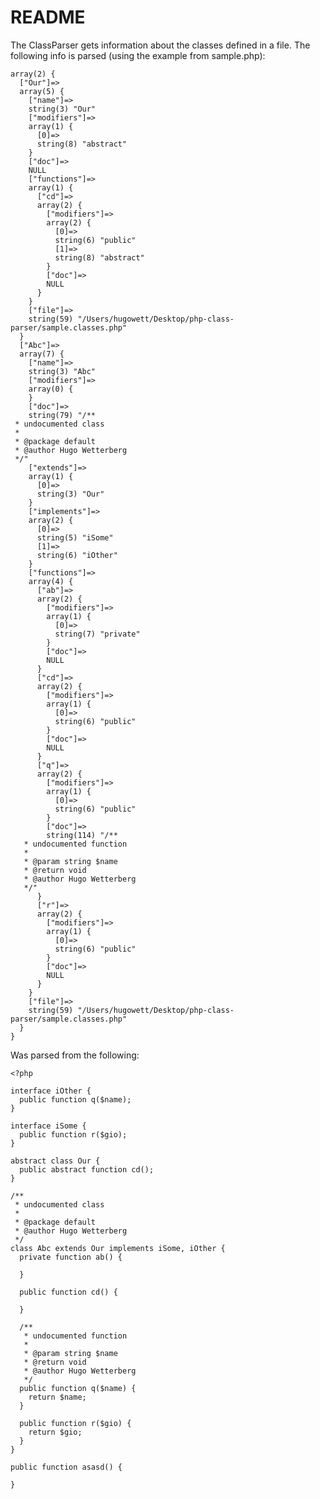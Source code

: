 README
===============

The ClassParser gets information about the classes defined in a file. The following info is parsed (using the example from sample.php):

    array(2) {
      ["Our"]=>
      array(5) {
        ["name"]=>
        string(3) "Our"
        ["modifiers"]=>
        array(1) {
          [0]=>
          string(8) "abstract"
        }
        ["doc"]=>
        NULL
        ["functions"]=>
        array(1) {
          ["cd"]=>
          array(2) {
            ["modifiers"]=>
            array(2) {
              [0]=>
              string(6) "public"
              [1]=>
              string(8) "abstract"
            }
            ["doc"]=>
            NULL
          }
        }
        ["file"]=>
        string(59) "/Users/hugowett/Desktop/php-class-parser/sample.classes.php"
      }
      ["Abc"]=>
      array(7) {
        ["name"]=>
        string(3) "Abc"
        ["modifiers"]=>
        array(0) {
        }
        ["doc"]=>
        string(79) "/**
     * undocumented class
     *
     * @package default
     * @author Hugo Wetterberg
     */"
        ["extends"]=>
        array(1) {
          [0]=>
          string(3) "Our"
        }
        ["implements"]=>
        array(2) {
          [0]=>
          string(5) "iSome"
          [1]=>
          string(6) "iOther"
        }
        ["functions"]=>
        array(4) {
          ["ab"]=>
          array(2) {
            ["modifiers"]=>
            array(1) {
              [0]=>
              string(7) "private"
            }
            ["doc"]=>
            NULL
          }
          ["cd"]=>
          array(2) {
            ["modifiers"]=>
            array(1) {
              [0]=>
              string(6) "public"
            }
            ["doc"]=>
            NULL
          }
          ["q"]=>
          array(2) {
            ["modifiers"]=>
            array(1) {
              [0]=>
              string(6) "public"
            }
            ["doc"]=>
            string(114) "/**
       * undocumented function
       *
       * @param string $name 
       * @return void
       * @author Hugo Wetterberg
       */"
          }
          ["r"]=>
          array(2) {
            ["modifiers"]=>
            array(1) {
              [0]=>
              string(6) "public"
            }
            ["doc"]=>
            NULL
          }
        }
        ["file"]=>
        string(59) "/Users/hugowett/Desktop/php-class-parser/sample.classes.php"
      }
    }

Was parsed from the following:

    <?php

    interface iOther {
      public function q($name);
    }

    interface iSome {
      public function r($gio);
    }

    abstract class Our {
      public abstract function cd();
    }

    /**
     * undocumented class
     *
     * @package default
     * @author Hugo Wetterberg
     */
    class Abc extends Our implements iSome, iOther {
      private function ab() {

      }

      public function cd() {

      }

      /**
       * undocumented function
       *
       * @param string $name
       * @return void
       * @author Hugo Wetterberg
       */
      public function q($name) {
        return $name;
      }

      public function r($gio) {
        return $gio;
      }
    }

    public function asasd() {

    }